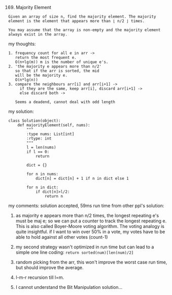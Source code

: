 169. Majority Element
```
Given an array of size n, find the majority element. The majority element is the element that appears more than ⌊ n/2 ⌋ times.

You may assume that the array is non-empty and the majority element always exist in the array.

```
my thoughts:
```
1. frequency count for all e in arr ->
   return the most frequent e.
   O(n+lg(m)) m is the number of unique e's.
2. 'the majority e appears more than n/2'
   so that if the arr is sorted, the mid
   will be the majority e.
   O(n*lg(n))
3. compare the neighbours arr[i] and arr[i+1] ->
     if they are the same, keep arr[i], discard arr[i+1] ->
     else discard both ->
	 
   Seems a deadend, cannot deal with odd length
```
   
my solution:
```
class Solution(object):
    def majorityElement(self, nums):
        """
        :type nums: List[int]
        :rtype: int
        """
        l = len(nums)
        if l == 0:
            return
        
        dict = {}
        
        for n in nums:
            dict[n] = dict[n] + 1 if n in dict else 1
            
        for n in dict:
            if dict[n]>l/2:
                return n
```

my comments:
solution accepted, 59ms run time
from other ppl's solution:
1. as majority e appears more than n/2 times, the longest
repeating e's must be maj e; so we can put a counter to
track the longest repeating e.
This is also called Boyer-Moore voting algorithm. The voting
analogy is quite insightful. if I want to win over 50% in
a vote, my votes have to be able to hold against all other
votes (count-1)

2. my second strategy wasn't optimized in run time but
can lead to a simple one line coding:
`return sorted(num)[len(num)/2]`
3. random picking from the arr, this won't improve the
worst case run time, but should improve the average.
4. l-m-r recursion till l=m. 
5. I cannot understand the Bit Manipulation solution...

